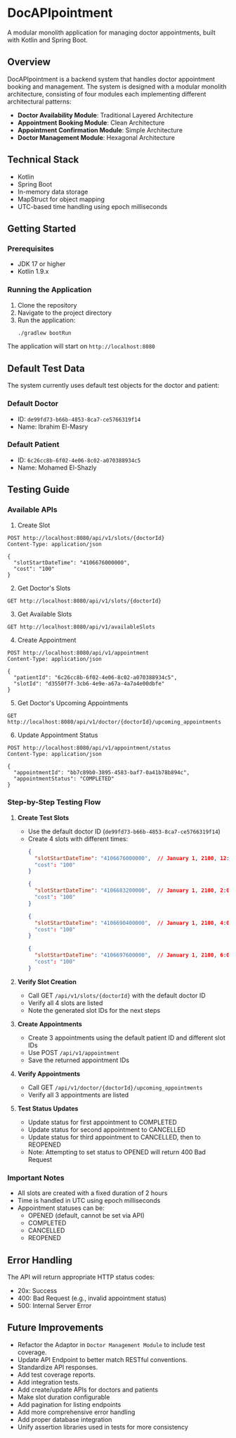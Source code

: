 # DocAPIpointment

A modular monolith application for managing doctor appointments, built with Kotlin and Spring Boot.

## Overview

DocAPIpointment is a backend system that handles doctor appointment booking and management. The system is designed with a modular monolith architecture, consisting of four modules each implementing different architectural patterns:

- **Doctor Availability Module**: Traditional Layered Architecture
- **Appointment Booking Module**: Clean Architecture
- **Appointment Confirmation Module**: Simple Architecture
- **Doctor Management Module**: Hexagonal Architecture

## Technical Stack

- Kotlin
- Spring Boot
- In-memory data storage
- MapStruct for object mapping
- UTC-based time handling using epoch milliseconds

## Getting Started

### Prerequisites

- JDK 17 or higher
- Kotlin 1.9.x

### Running the Application

1. Clone the repository
2. Navigate to the project directory
3. Run the application:
   ```bash
   ./gradlew bootRun
   ```

The application will start on `http://localhost:8080`

## Default Test Data

The system currently uses default test objects for the doctor and patient:

### Default Doctor
- ID: `de99fd73-b66b-4853-8ca7-ce5766319f14`
- Name: Ibrahim El-Masry

### Default Patient
- ID: `6c26cc8b-6f02-4e06-8c02-a070388934c5`
- Name: Mohamed El-Shazly

## Testing Guide

### Available APIs

1. Create Slot
```http
POST http://localhost:8080/api/v1/slots/{doctorId}
Content-Type: application/json

{
  "slotStartDateTime": "4106676000000",
  "cost": "100"
}
```

2. Get Doctor's Slots
```http
GET http://localhost:8080/api/v1/slots/{doctorId}
```

3. Get Available Slots
```http
GET http://localhost:8080/api/v1/availableSlots
```

4. Create Appointment
```http
POST http://localhost:8080/api/v1/appointment
Content-Type: application/json

{
  "patientId": "6c26cc8b-6f02-4e06-8c02-a070388934c5",
  "slotId": "d3550f7f-3cb6-4e9e-a67a-4a7a4e00dbfe"
}
```

5. Get Doctor's Upcoming Appointments
```http
GET http://localhost:8080/api/v1/doctor/{doctorId}/upcoming_appointments
```

6. Update Appointment Status
```http
POST http://localhost:8080/api/v1/appointment/status
Content-Type: application/json

{
  "appointmentId": "bb7c89b0-3895-4583-baf7-0a41b78b894c",
  "appointmentStatus": "COMPLETED"
}
```

### Step-by-Step Testing Flow

1. **Create Test Slots**
    - Use the default doctor ID (`de99fd73-b66b-4853-8ca7-ce5766319f14`)
    - Create 4 slots with different times:
      ```json
      {
        "slotStartDateTime": "4106676000000",  // January 1, 2100, 12:00 PM UTC
        "cost": "100"
      }
      ```
      ```json
      {
        "slotStartDateTime": "4106683200000",  // January 1, 2100, 2:00 PM UTC
        "cost": "100"
      }
      ```
      ```json
      {
        "slotStartDateTime": "4106690400000",  // January 1, 2100, 4:00 PM UTC
        "cost": "100"
      }
      ```
      ```json
      {
        "slotStartDateTime": "4106697600000",  // January 1, 2100, 6:00 PM UTC
        "cost": "100"
      }
      ```

2. **Verify Slot Creation**
    - Call GET `/api/v1/slots/{doctorId}` with the default doctor ID
    - Verify all 4 slots are listed
    - Note the generated slot IDs for the next steps

3. **Create Appointments**
    - Create 3 appointments using the default patient ID and different slot IDs
    - Use POST `/api/v1/appointment`
    - Save the returned appointment IDs

4. **Verify Appointments**
    - Call GET `/api/v1/doctor/{doctorId}/upcoming_appointments`
    - Verify all 3 appointments are listed

5. **Test Status Updates**
    - Update status for first appointment to COMPLETED
    - Update status for second appointment to CANCELLED
    - Update status for third appointment to CANCELLED, then to REOPENED
    - Note: Attempting to set status to OPENED will return 400 Bad Request

### Important Notes

- All slots are created with a fixed duration of 2 hours
- Time is handled in UTC using epoch milliseconds
- Appointment statuses can be:
    - OPENED (default, cannot be set via API)
    - COMPLETED
    - CANCELLED
    - REOPENED

## Error Handling

The API will return appropriate HTTP status codes:
- 20x: Success
- 400: Bad Request (e.g., invalid appointment status)
- 500: Internal Server Error

## Future Improvements

- Refactor the Adaptor in `Doctor Management Module` to include test coverage.
- Update API Endpoint to better match RESTful conventions.
- Standardize API responses.
- Add test coverage reports.
- Add integration tests.
- Add create/update APIs for doctors and patients
- Make slot duration configurable
- Add pagination for listing endpoints
- Add more comprehensive error handling
- Add proper database integration
- Unify assertion libraries used in tests for more consistency
